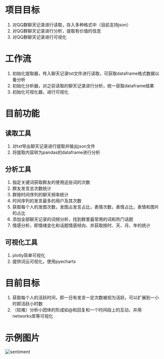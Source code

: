 # 项目目标
1. 对QQ群聊天记录进行读取，存入多种格式中（目前支持json）
2. 对QQ群聊天记录进行分析，提取有价值的信息
3. 对QQ群聊天记录进行可视化
# 工作流
1. 初始化提取器，传入聊天记录txt文件进行读取，可获取dataframe格式数据以备分析
2. 初始化分析器，对之前读取的聊天记录进行分析，统一获取dataframe结果
3. 初始化可视化器，进行可视化
# 目前功能
## 读取工具
1. 对txt导出聊天记录进行提取并输出json文件
2. 将提取内容转为pandas的dataframe进行分析
## 分析工具
1. 指定关键词获取群友的使用这些词的次数
2. 群友发言总次数统计
3. 群按时间序列的聊天频率统计
4. 时间序列的发言最多的用户及其次数
5. 获取每个人的发图次数，发图占发言占比，表情次数，表情占比，表情和图片的占比
6. 添加全部聊天记录的词频分析，找到群里最常用的词和热门话题
7. 情感分析，即情绪变化和话题情感倾向、并获取按时、天、月、年的统计
## 可视化工具
1. plotly简单可视化
2. 提供词云可视化，使用pyecharts

# 目前目标
1. 获取每个人的活跃时间，即一日有发言一定次数被视为活跃，可以扩展到一小时即活跃小时数
3. （较难）分析小团体的形成如@和回复和一个时间段上的互动，并用networkx库等可视化

# 示例图片
![sentiment](https://github.com/usamimeri/QQLog/blob/main/images/junpei.png)
